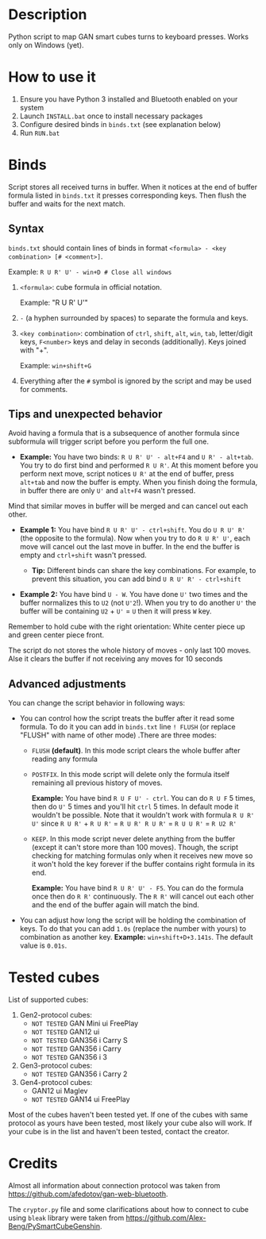 # Description
Python script to map GAN smart cubes turns to keyboard presses. Works only on Windows (yet).

# How to use it
1. Ensure you have Python 3 installed and Bluetooth enabled on your system
2. Launch `INSTALL.bat` once to install necessary packages
3. Configure desired binds in `binds.txt` (see explanation below)
4. Run `RUN.bat`

# Binds
Script stores all received turns in buffer. When it notices at the end of buffer formula listed in `binds.txt` it presses corresponding keys. Then flush the buffer and waits for the next match.

## Syntax
`binds.txt` should contain lines of binds in format `<formula> - <key combination> [# <comment>]`.

Example: `R U R' U' - win+D # Close all windows`
1. `<formula>`: cube formula in official notation.
  
    Example: "R U R' U'"
2. ` - ` (a hyphen surrounded by spaces) to separate the formula and keys.
3. `<key combination>`: combination of `ctrl`, `shift`, `alt`, `win`, `tab`, letter/digit keys, `F<number>` keys and delay in seconds (additionally). Keys joined with "+".
  
    Example: `win+shift+G`
4. Everything after the `#` symbol is ignored by the script and may be used for comments.

## Tips and unexpected behavior
Avoid having a formula that is a subsequence of another formula since subformula will trigger script before you perform the full one.

- **Example:**
    You have two binds: `R U R' U' - alt+F4` and `U R' - alt+tab`. You try to do first bind and performed `R U R'`. At this moment before you perform next move, script notices `U R'` at the end of buffer, press `alt+tab` and now the buffer is empty. When you finish doing the formula, in buffer there are only `U'` and `alt+F4` wasn't pressed.

Mind that similar moves in buffer will be merged and can cancel out each other.

- **Example 1:** You have bind `R U R' U' - ctrl+shift`. You do `U R U' R'` (the opposite to the formula). Now when you try to do `R U R' U'`, each move will cancel out the last move in buffer. In the end the buffer is empty and `ctrl+shift` wasn't pressed.

    - **Tip:** Different binds can share the key combinations. For example, to prevent this situation, you can add bind `U R U' R' - ctrl+shift`

- **Example 2:** You have bind `U - W`. You have done `U'` two times and the buffer normalizes this to `U2` (not `U'2`!). When you try to do another `U'` the buffer will be containing `U2` + `U'` = `U` then it will press `W` key.

Remember to hold cube with the right orientation: White center piece up and green center piece front.

The script do not stores the whole history of moves - only last 100 moves. Alse it clears the buffer if not receiving any moves for 10 seconds

## Advanced adjustments

You can change the script behavior in following ways:
- You can control how the script treats the buffer after it read some formula. To do it you can add in `binds.txt` line `! FLUSH` (or replace "FLUSH" with name of other mode) .There are three modes:
    - `FLUSH` **(default)**. In this mode script clears the whole buffer after reading any formula
    - `POSTFIX`. In this mode script will delete only the formula itself remaining all previous history of moves.

        **Example:** You have bind `R U F U' - ctrl`. You can do `R U F` 5 times, then do `U'` 5 times and you'll hit `ctrl` 5 times. In default mode it wouldn't be possible. Note that it wouldn't work with formula `R U R' U'` since `R U R'` + `R U R'` = `R U R' R U R'` = `R U U R'` = `R U2 R'`
    
    - `KEEP`. In this mode script never delete anything from the buffer (except it can't store more than 100 moves). Though, the script checking for matching formulas only when it receives new move so it won't hold the key forever if the buffer contains right formula in its end.

        **Example:** You have bind `R U R' U' - F5`. You can do the formula once then do `R R'` continuously. The `R R'` will cancel out each other and the end of the buffer again will match the bind.

- You can adjust how long the script will be holding the combination of keys. To do that you can add `1.0s` (replace the number with yours) to combination as another key. **Example:** `win+shift+D+3.141s`. The default value is `0.01s`.


# Tested cubes
List of supported cubes:
1. Gen2-protocol cubes:
    - `NOT TESTED` GAN Mini ui FreePlay
    - `NOT TESTED` GAN12 ui
    - `NOT TESTED` GAN356 i Carry S
    - `NOT TESTED` GAN356 i Carry
    - `NOT TESTED` GAN356 i 3
2. Gen3-protocol cubes:
    - `NOT TESTED` GAN356 i Carry 2
3. Gen4-protocol cubes:
    - GAN12 ui Maglev
    - `NOT TESTED` GAN14 ui FreePlay

Most of the cubes haven't been tested yet. If one of the cubes with same protocol as yours have been tested, most likely your cube also will work. If your cube is in the list and haven't been tested, contact the creator.

# Credits
Almost all information about connection protocol was taken from https://github.com/afedotov/gan-web-bluetooth.

The `cryptor.py` file and some clarifications about how to connect to cube using `bleak` library were taken from https://github.com/Alex-Beng/PySmartCubeGenshin.